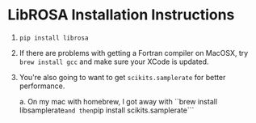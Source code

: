 LibROSA Installation Instructions
=================================

1.  ```pip install librosa```

2.  If there are problems with getting a Fortran compiler on MacOSX, try ```brew install gcc``` and make sure your XCode is updated.

3.  You're also going to want to get ```scikits.samplerate``` for better performance.

    a. On my mac with homebrew, I got away with ``brew install libsamplerate``` and then ```pip install scikits.samplerate```